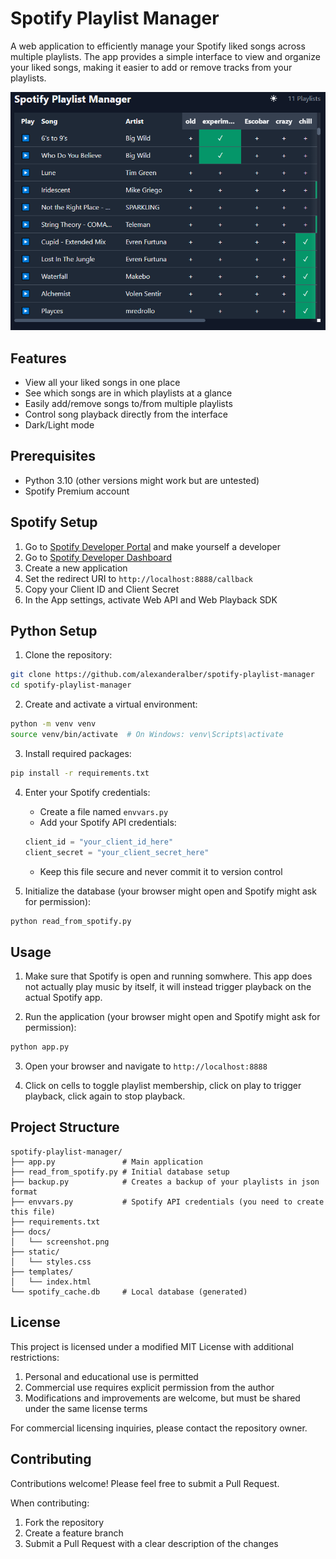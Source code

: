 # Spotify Playlist Manager

A web application to efficiently manage your Spotify liked songs across multiple playlists. The app provides a simple interface to view and organize your liked songs, making it easier to add or remove tracks from your playlists.

![Spotify Playlist Manager Screenshot](/docs/screenshot.PNG)

## Features

- View all your liked songs in one place
- See which songs are in which playlists at a glance
- Easily add/remove songs to/from multiple playlists
- Control song playback directly from the interface
- Dark/Light mode

## Prerequisites

- Python 3.10 (other versions might work but are untested)
- Spotify Premium account 

## Spotify Setup

1. Go to [Spotify Developer Portal](https://developer.spotify.com) and make yourself a developer
2. Go to [Spotify Developer Dashboard](https://developer.spotify.com/dashboard) 
3. Create a new application
4. Set the redirect URI to `http://localhost:8888/callback`
5. Copy your Client ID and Client Secret 
6. In the App settings, activate Web API and Web Playback SDK

## Python Setup

1. Clone the repository:
```bash
git clone https://github.com/alexanderalber/spotify-playlist-manager
cd spotify-playlist-manager
```

2. Create and activate a virtual environment:
```bash
python -m venv venv
source venv/bin/activate  # On Windows: venv\Scripts\activate
```

3. Install required packages:
```bash
pip install -r requirements.txt
```

4. Enter your Spotify credentials:
   - Create a file named `envvars.py`
   - Add your Spotify API credentials:
   ```python
   client_id = "your_client_id_here"
   client_secret = "your_client_secret_here"
   ```
   - Keep this file secure and never commit it to version control

5. Initialize the database (your browser might open and Spotify might ask for permission):
```bash
python read_from_spotify.py
```

## Usage

1. Make sure that Spotify is open and running somwhere. This app does not actually play music by itself, it will instead trigger playback on the actual Spotify app. 

2. Run the application (your browser might open and Spotify might ask for permission):
```bash
python app.py
```

3. Open your browser and navigate to `http://localhost:8888`

4. Click on cells to toggle playlist membership, click on play to trigger playback, click again to stop playback. 


## Project Structure

```
spotify-playlist-manager/
├── app.py               # Main application
├── read_from_spotify.py # Initial database setup
├── backup.py            # Creates a backup of your playlists in json format 
├── envvars.py           # Spotify API credentials (you need to create this file)
├── requirements.txt    
├── docs/
│   └── screenshot.png     
├── static/
│   └── styles.css    
├── templates/
│   └── index.html     
└── spotify_cache.db     # Local database (generated)
```

## License

This project is licensed under a modified MIT License with additional restrictions:

1. Personal and educational use is permitted
2. Commercial use requires explicit permission from the author
3. Modifications and improvements are welcome, but must be shared under the same license terms

For commercial licensing inquiries, please contact the repository owner.

## Contributing

Contributions welcome! Please feel free to submit a Pull Request.

When contributing:
1. Fork the repository
2. Create a feature branch
3. Submit a Pull Request with a clear description of the changes
